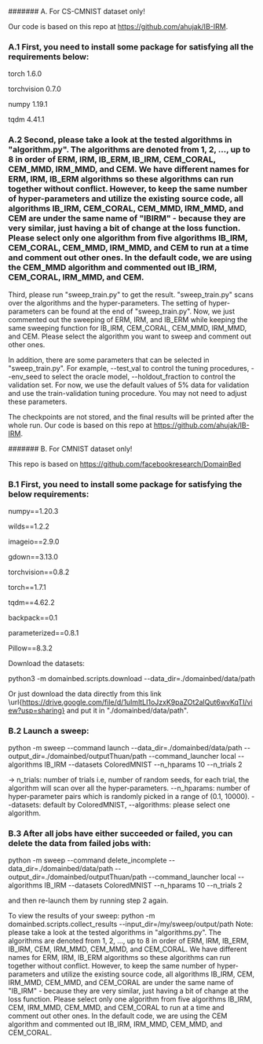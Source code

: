 ####### A. For CS-CMNIST dataset only!

Our code is based on this repo at https://github.com/ahujak/IB-IRM.


### A.1 First, you need to install some package for satisfying all the requirements below:

torch 1.6.0

torchvision 0.7.0

numpy 1.19.1

tqdm 4.41.1


### A.2 Second, please take a look at the tested algorithms in "algorithm.py". The algorithms are denoted from 1, 2, ..., up to 8 in order of ERM, IRM, IB_ERM, IB_IRM, CEM_CORAL, CEM_MMD, IRM_MMD, and CEM. We have different names for ERM, IRM, IB_ERM algorithms so these algorithms can run together without conflict. However, to keep the same number of hyper-parameters and utilize the existing source code, all algorithms IB_IRM, CEM_CORAL, CEM_MMD, IRM_MMD, and CEM are under the same name of "IBIRM" - because they are very similar, just having a bit of change at the loss function. Please select only one algorithm from five algorithms IB_IRM, CEM_CORAL, CEM_MMD, IRM_MMD, and CEM to run at a time and comment out other ones. In the default code, we are using the CEM_MMD algorithm and commented out IB_IRM, CEM_CORAL, IRM_MMD, and CEM.

Third, please run "sweep_train.py" to get the result. "sweep_train.py" scans over the algorithms and the hyper-parameters. The setting of hyper-parameters can be found at the end of "sweep_train.py". Now, we just commented out the sweeping of ERM, IRM, and IB_ERM while keeping the same sweeping function for IB_IRM, CEM_CORAL, CEM_MMD, IRM_MMD, and CEM. Please select the algorithm you want to sweep and comment out other ones.

In addition, there are some parameters that can be selected in "sweep_train.py". For example, --test_val to control the tuning procedures, --env_seed to select the oracle model, --holdout_fraction to control the validation set. For now, we use the default values of 5% data for validation and use the train-validation tuning procedure. You may not need to adjust these parameters.

The checkpoints are not stored, and the final results will be printed after the whole run. Our code is based on this repo at https://github.com/ahujak/IB-IRM. 


####### B. For CMNIST dataset only!

This repo is based on https://github.com/facebookresearch/DomainBed

### B.1 First, you need to install some package for satisfying the below requirements:

numpy==1.20.3

wilds==1.2.2

imageio==2.9.0

gdown==3.13.0

torchvision==0.8.2

torch==1.7.1

tqdm==4.62.2

backpack==0.1

parameterized==0.8.1

Pillow==8.3.2

Download the datasets:

python3 -m domainbed.scripts.download
--data_dir=./domainbed/data/path

Or just download the data directly from this link \url{https://drive.google.com/file/d/1uImltLI1oJzxK9paZOt2alQut6wvKqTI/view?usp=sharing} and put it in "./domainbed/data/path". 

### B.2 Launch a sweep:
python -m sweep --command launch
--data_dir=./domainbed/data/path
--output_dir=./domainbed/outputThuan/path
--command_launcher local
--algorithms IB_IRM
--datasets ColoredMNIST
--n_hparams 10
--n_trials 2

-> n_trials: number of trials i.e, number of random seeds, for each trial, the algorithm will scan over all the hyper-parameters. --n_hparams: number of hyper-parameter pairs which is randomly picked in a range of (0.1, 10000). --datasets: default by ColoredMNIST, --algorithms: please select one algorithm.

### B.3 After all jobs have either succeeded or failed, you can delete the data from failed jobs with:

python -m sweep --command delete_incomplete
--data_dir=./domainbed/data/path
--output_dir=./domainbed/outputThuan/path
--command_launcher local
--algorithms IB_IRM
--datasets ColoredMNIST
--n_hparams 10
--n_trials 2

and then re-launch them by running step 2 again.

To view the results of your sweep: python -m domainbed.scripts.collect_results
--input_dir=/my/sweep/output/path
Note: please take a look at the tested algorithms in "algorithms.py". The algorithms are denoted from 1, 2, ..., up to 8 in order of ERM, IRM, IB_ERM, IB_IRM, CEM, IRM_MMD, CEM_MMD, and CEM_CORAL. We have different names for ERM, IRM, IB_ERM algorithms so these algorithms can run together without conflict. However, to keep the same number of hyper-parameters and utilize the existing source code, all algorithms IB_IRM, CEM, IRM_MMD, CEM_MMD, and CEM_CORAL are under the same name of "IB_IRM" - because they are very similar, just having a bit of change at the loss function. Please select only one algorithm from five algorithms IB_IRM, CEM, IRM_MMD, CEM_MMD, and CEM_CORAL to run at a time and comment out other ones. In the default code, we are using the CEM algorithm and commented out IB_IRM, IRM_MMD, CEM_MMD, and CEM_CORAL.

